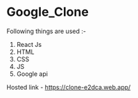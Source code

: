 # Google_Clone
Following things are used :-
1. React Js
2. HTML
3. CSS
4. JS
5. Google api

Hosted link - https://clone-e2dca.web.app/
